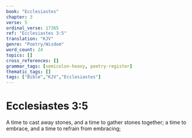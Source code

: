 ```yaml
---
book: "Ecclesiastes"
chapter: 3
verse: 5
ordinal_verse: 17365
ref: "Ecclesiastes 3:5"
translation: "KJV"
genre: "Poetry/Wisdom"
word_count: 24
topics: []
cross_references: []
grammar_tags: [semicolon-heavy, poetry-register]
thematic_tags: []
tags: ["Bible","KJV","Ecclesiastes"]
---
```


# Ecclesiastes 3:5

A time to cast away stones, and a time to gather stones together; a time to embrace, and a time to refrain from embracing;

